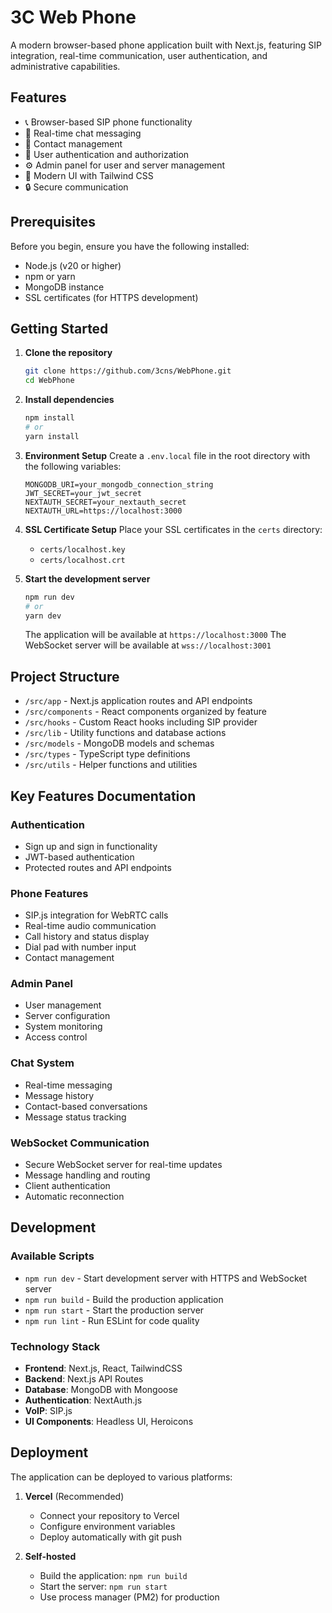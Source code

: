 # 3C Web Phone

A modern browser-based phone application built with Next.js, featuring SIP integration, real-time communication, user authentication, and administrative capabilities.

## Features

- 📞 Browser-based SIP phone functionality
- 💬 Real-time chat messaging
- 👥 Contact management
- 🔐 User authentication and authorization
- ⚙️ Admin panel for user and server management
- 🎨 Modern UI with Tailwind CSS
- 🔒 Secure communication

## Prerequisites

Before you begin, ensure you have the following installed:
- Node.js (v20 or higher)
- npm or yarn
- MongoDB instance
- SSL certificates (for HTTPS development)

## Getting Started

1. **Clone the repository**
   ```bash
   git clone https://github.com/3cns/WebPhone.git
   cd WebPhone
   ```

2. **Install dependencies**
   ```bash
   npm install
   # or
   yarn install
   ```

3. **Environment Setup**
   Create a `.env.local` file in the root directory with the following variables:
   ```env
   MONGODB_URI=your_mongodb_connection_string
   JWT_SECRET=your_jwt_secret
   NEXTAUTH_SECRET=your_nextauth_secret
   NEXTAUTH_URL=https://localhost:3000
   ```

4. **SSL Certificate Setup**
   Place your SSL certificates in the `certs` directory:
   - `certs/localhost.key`
   - `certs/localhost.crt`

5. **Start the development server**
   ```bash
   npm run dev
   # or
   yarn dev
   ```

   The application will be available at `https://localhost:3000`
   The WebSocket server will be available at `wss://localhost:3001`

## Project Structure

- `/src/app` - Next.js application routes and API endpoints
- `/src/components` - React components organized by feature
- `/src/hooks` - Custom React hooks including SIP provider
- `/src/lib` - Utility functions and database actions
- `/src/models` - MongoDB models and schemas
- `/src/types` - TypeScript type definitions
- `/src/utils` - Helper functions and utilities

## Key Features Documentation

### Authentication
- Sign up and sign in functionality
- JWT-based authentication
- Protected routes and API endpoints

### Phone Features
- SIP.js integration for WebRTC calls
- Real-time audio communication
- Call history and status display
- Dial pad with number input
- Contact management

### Admin Panel
- User management
- Server configuration
- System monitoring
- Access control

### Chat System
- Real-time messaging
- Message history
- Contact-based conversations
- Message status tracking

### WebSocket Communication
- Secure WebSocket server for real-time updates
- Message handling and routing
- Client authentication
- Automatic reconnection

## Development

### Available Scripts

- `npm run dev` - Start development server with HTTPS and WebSocket server
- `npm run build` - Build the production application
- `npm run start` - Start the production server
- `npm run lint` - Run ESLint for code quality

### Technology Stack

- **Frontend**: Next.js, React, TailwindCSS
- **Backend**: Next.js API Routes
- **Database**: MongoDB with Mongoose
- **Authentication**: NextAuth.js
- **VoIP**: SIP.js
- **UI Components**: Headless UI, Heroicons

## Deployment

The application can be deployed to various platforms:

1. **Vercel** (Recommended)
   - Connect your repository to Vercel
   - Configure environment variables
   - Deploy automatically with git push

2. **Self-hosted**
   - Build the application: `npm run build`
   - Start the server: `npm run start`
   - Use process manager (PM2) for production
